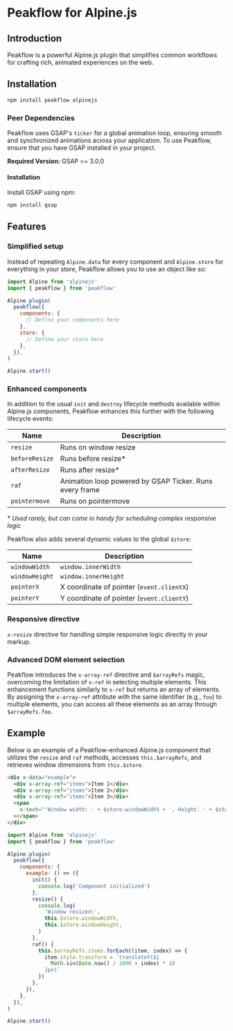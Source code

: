 # Peakflow for Alpine.js

## Introduction

Peakflow is a powerful Alpine.js plugin that simplifies common workflows for crafting rich, animated experiences on the web.

## Installation

```zsh
npm install peakflow alpinejs
```

### Peer Dependencies

Peakflow uses GSAP's `ticker` for a global animation loop, ensuring smooth and synchronized animations across your application. To use Peakflow, ensure that you have GSAP installed in your project.

**Required Version:** GSAP >= 3.0.0

#### Installation

Install GSAP using npm:

```zsh
npm install gsap
```

## Features

### Simplified setup

Instead of repeating `Alpine.data` for every component and `Alpine.store` for everything in your store, Peakflow allows you to use an object like so:

```js
import Alpine from 'alpinejs'
import { peakflow } from 'peakflow'

Alpine.plugin(
  peakflow({
    components: {
      // Define your components here
    },
    store: {
      // Define your store here
    },
  }),
)

Alpine.start()
```

### Enhanced components

In addition to the usual `init` and `destroy` lifecycle methods available within Alpine.js components, Peakflow enhances this further with the following lifecycle events:

| Name           | Description                                             |
| -------------- | ------------------------------------------------------- |
| `resize`       | Runs on window resize                                   |
| `beforeResize` | Runs before resize\*                                    |
| `afterResize`  | Runs after resize\*                                     |
| `raf`          | Animation loop powered by GSAP Ticker. Runs every frame |
| `pointermove`  | Runs on pointermove                                     |

\* _Used rarely, but can come in handy for scheduling complex responsive logic_

Peakflow also adds several dynamic values to the global `$store`:

| Name           | Description                               |
| -------------- | ----------------------------------------- |
| `windowWidth`  | `window.innerWidth`                       |
| `windowHeight` | `window.innerHeight`                      |
| `pointerX`     | X coordinate of pointer (`event.clientX`) |
| `pointerY`     | Y coordinate of pointer (`event.clientY`) |

### Responsive directive

`x-resize` directive for handling simple responsive logic directly in your markup.

### Advanced DOM element selection

Peakflow introduces the `x-array-ref` directive and `$arrayRefs` magic, overcoming the limitation of `x-ref` in selecting multiple elements. This enhancement functions similarly to `x-ref` but returns an array of elements. By assigning the `x-array-ref` attribute with the same identifier (e.g., `foo`) to multiple elements, you can access all these elements as an array through `$arrayRefs.foo`.

## Example

Below is an example of a Peakflow-enhanced Alpine.js component that utilizes the `resize` and `raf` methods, accesses `this.$arrayRefs`, and retrieves window dimensions from `this.$store`.

```html
<div x-data="example">
  <div x-array-ref="items">Item 1</div>
  <div x-array-ref="items">Item 2</div>
  <div x-array-ref="items">Item 3</div>
  <span
    x-text="'Window width: ' + $store.windowWidth + ', Height: ' + $store.windowHeight"
  ></span>
</div>
```

```js
import Alpine from 'alpinejs'
import { peakflow } from 'peakflow'

Alpine.plugin(
  peakflow({
    components: {
      example: () => ({
        init() {
          console.log('Component initialized')
        },
        resize() {
          console.log(
            'Window resized:',
            this.$store.windowWidth,
            this.$store.windowHeight,
          )
        },
        raf() {
          this.$arrayRefs.items.forEach((item, index) => {
            item.style.transform = `translateY(${
              Math.sin(Date.now() / 1000 + index) * 10
            }px)`
          })
        },
      }),
    },
  }),
)

Alpine.start()
```
